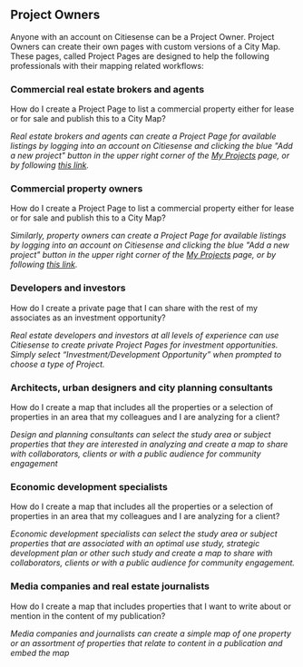 ## Project Owners
Anyone with an account on Citiesense can be a Project Owner. Project Owners can create their own pages with custom versions of a City Map. These pages, called Project Pages are designed to help the following professionals with their mapping related workflows:

### __Commercial real estate brokers and agents__

How do I create a Project Page to list a commercial property either for lease or for sale and publish this to a City Map?

_Real estate brokers and agents can create a Project Page for available listings by logging into an account on Citiesense and clicking the blue "Add a new project" button in the upper right corner of the [My Projects](http://www.citiesense.com/dashboard) page, or by following [this link](http://www.citiesense.com/projects/new)._

### __Commercial property owners__

How do I create a Project Page to list a commercial property either for lease or for sale and publish this to a City Map?

_Similarly, property owners can create a Project Page for available listings by logging into an account on Citiesense and clicking the blue "Add a new project" button in the upper right corner of the [My Projects](http://www.citiesense.com/dashboard) page, or by following [this link](http://www.citiesense.com/projects/new)._

### __Developers and investors__ 	

How do I create a private page that I can share with the rest of my associates as an investment opportunity?

_Real estate developers and investors at all levels of experience can use Citiesense to create private Project Pages for investment opportunities. Simply select “Investment/Development Opportunity” when prompted to choose a type of Project._

### __Architects, urban designers and city planning consultants__ 

How do I create a map that includes all the properties or a selection of properties in an area that my colleagues and I are analyzing for a client? 

_Design and planning consultants can select the study area or subject properties that they are interested in analyzing and create a map to share with collaborators, clients or with a public audience for community engagement_

### __Economic development specialists__ 

How do I create a map that includes all the properties or a selection of properties in an area that my colleagues and I are analyzing for a client? 

_Economic development specialists can select the study area or subject properties that are associated with an optimal use study, strategic development plan or other such study and create a map to share with collaborators, clients or with a public audience for community engagement._ 

### __Media companies and real estate journalists__

How do I create a map that includes properties that I want to write about or mention in the content of my publication? 

_Media companies and journalists can create a simple map of one property or an assortment of properties that relate to content in a publication and embed the map_
